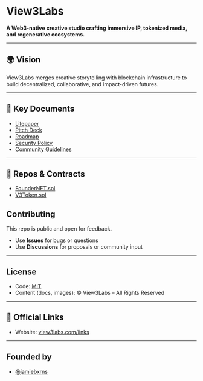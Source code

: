 # View3Labs

**A Web3-native creative studio crafting immersive IP, tokenized media, and regenerative ecosystems.**

---

## 🌍 Vision
View3Labs merges creative storytelling with blockchain infrastructure to build decentralized, collaborative, and impact-driven futures.

---

## 📖 Key Documents
- [Litepaper](./litepaper.md)
- [Pitch Deck](./docs/pitch-deck.md)
- [Roadmap](./docs/roadmap.md)
- [Security Policy](./SECURITY.md)
- [Community Guidelines](./CODE_OF_CONDUCT.md)

---

## 💠 Repos & Contracts
- [FounderNFT.sol](./contracts/FounderNFT.sol)
- [V3Token.sol](./contracts/V3Token.sol)

## Contributing

This repo is public and open for feedback.  
- Use **Issues** for bugs or questions  
- Use **Discussions** for proposals or community input  

---

## License

- Code: [MIT](LICENSE)  
- Content (docs, images): © View3Labs – All Rights Reserved  

---

## 🔗 Official Links
- Website: [view3labs.com/links](https://view3labs.com/links)  

---

## Founded by 

- [@jamiebxrns](https://github.com/jamiebxrns)
